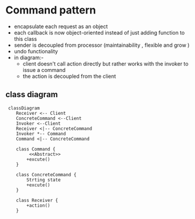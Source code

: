 # Command pattern
- encapsulate each request as an object
- each callback is now object-oriented instead of just adding function to this class
- sender is decoupled from processor (maintainability , flexible and grow )
- undo functionality  
- in diagram:-
  - client doesn't call action directly but rather works with the invoker to issue a command
  - the action is decoupled from the client



## class diagram

```mermaid
 classDiagram
    Receiver <-- Client
    ConcreteCommand <--Client
    Invoker <--Client
    Receiver <|-- ConcreteCommand
    Invoker *-- Command
    Command <|-- ConcreteCommand
    
    class Command {
         <<Abstract>>
        +excute()
    }
    
    class ConcreteCommand {
        Strting state
        +excute()
    } 
    
    class Receiver {
        +action()
    } 
    
```